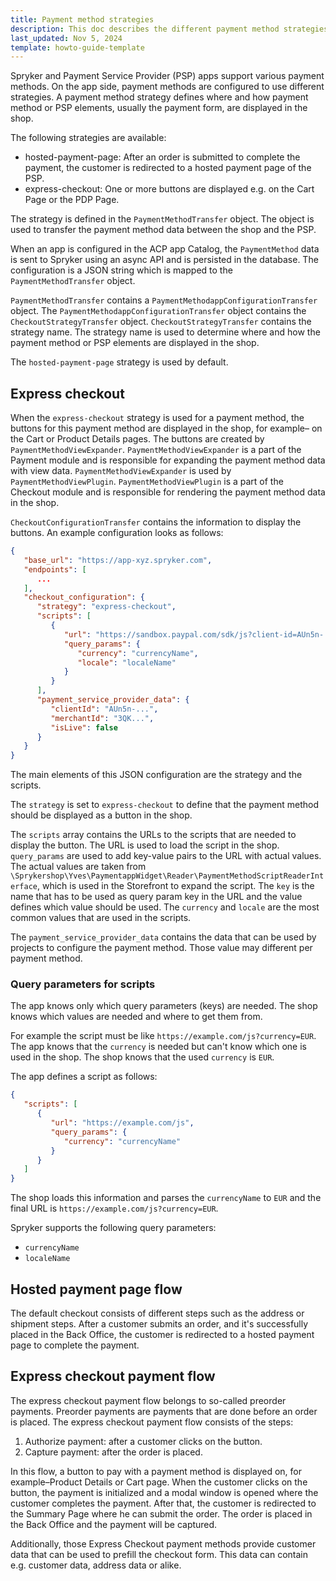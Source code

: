 ```yaml
---
title: Payment method strategies
description: This doc describes the different payment method strategies available in Spryker Commerce OS.
last_updated: Nov 5, 2024
template: howto-guide-template
---
```


Spryker and Payment Service Provider (PSP) apps support various payment methods. On the app side, payment methods are configured to use different strategies. A payment method strategy defines where and how payment method or PSP elements, usually the payment form, are displayed in the shop.

The following strategies are available:

- hosted-payment-page: After an order is submitted to complete the payment, the customer is redirected to a hosted payment page of the PSP.
- express-checkout: One or more buttons are displayed e.g. on the Cart Page or the PDP Page.

<!-- **embedded**: The payment form is embedded in the shops summary page. -->

The strategy is defined in the `PaymentMethodTransfer` object. The object is used to transfer the payment method data between the shop and the PSP.

When an app is configured in the ACP app Catalog, the `PaymentMethod` data is sent to Spryker using an async API and is persisted in the database. The configuration is a JSON string which is mapped to the `PaymentMethodTransfer` object.

`PaymentMethodTransfer` contains a `PaymentMethodappConfigurationTransfer` object. The `PaymentMethodappConfigurationTransfer` object contains the `CheckoutStrategyTransfer` object. `CheckoutStrategyTransfer` contains the strategy name. The strategy name is used to determine where and how the payment method or PSP elements are displayed in the shop.

The `hosted-payment-page` strategy is used by default.

## Express checkout

When the `express-checkout` strategy is used for a payment method, the buttons for this payment method are displayed in the shop, for example– on the Cart or Product Details pages. The buttons are created by `PaymentMethodViewExpander`. `PaymentMethodViewExpander` is a part of the Payment module and is responsible for expanding the payment method data with view data. `PaymentMethodViewExpander` is used by `PaymentMethodViewPlugin`. `PaymentMethodViewPlugin` is a part of the Checkout module and is responsible for rendering the payment method data in the shop.

`CheckoutConfigurationTransfer` contains the information to display the buttons. An example configuration looks as follows:

```json
{
   "base_url": "https://app-xyz.spryker.com",
   "endpoints": [
      ...
   ],
   "checkout_configuration": {
      "strategy": "express-checkout",
      "scripts": [
         {
            "url": "https://sandbox.paypal.com/sdk/js?client-id=AUn5n-...&merchant-id=3QK...&intent=authorize&commit=true&vault=false&disable-funding=card,sepa,bancontact&enable-funding=paylater",
            "query_params": {
               "currency": "currencyName",
               "locale": "localeName"
            }
         }
      ],
      "payment_service_provider_data": {
         "clientId": "AUn5n-...",
         "merchantId": "3QK...",
         "isLive": false
      }
   }
}
```

The main elements of this JSON configuration are the strategy and the scripts.

The `strategy` is set to `express-checkout` to define that the payment method should be displayed as a button in the shop.

The `scripts` array contains the URLs to the scripts that are needed to display the button. The URL is used to load the script in the shop. `query_params` are used to add key-value pairs to the URL with actual values. The actual values are taken from `\Sprykershop\Yves\PaymentappWidget\Reader\PaymentMethodScriptReaderInterface`, which is used in the Storefront to expand the script. The `key` is the name that has to be used as query param key in the URL and the value defines which value should be used. The `currency` and `locale` are the most common values that are used in the scripts.

The `payment_service_provider_data` contains the data that can be used by projects to configure the payment method. Those value may different per payment method.

### Query parameters for scripts

The app knows only which query parameters (keys) are needed. The shop knows which values are needed and where to get them from.  

For example the script must be like `https://example.com/js?currency=EUR`. The app knows that the `currency` is needed but can't know which one is used in the shop. The shop knows that the used `currency` is `EUR`.

The app defines a script as follows:

```json
{
   "scripts": [
      {
         "url": "https://example.com/js",
         "query_params": {
            "currency": "currencyName"
         }
      }
   ]
}
```

The shop loads this information and parses the `currencyName` to `EUR` and the final URL is `https://example.com/js?currency=EUR`.

Spryker supports the following query parameters:
- `currencyName`
- `localeName`


## Hosted payment page flow

The default checkout consists of different steps such as the address or shipment steps. After a customer submits an order, and it's successfully placed in the Back Office, the customer is redirected to a hosted payment page to complete the payment.


## Express checkout payment flow

The express checkout payment flow belongs to so-called preorder payments. Preorder payments are payments that are done before an order is placed. The express checkout payment flow consists of the steps:
1. Authorize payment: after a customer clicks on the button.
2. Capture payment: after the order is placed.


In this flow, a button to pay with a payment method is displayed on, for example–Product Details or Cart page. When the customer clicks on the button, the payment is initialized and a modal window is opened where the customer completes the payment. After that, the customer is redirected to the Summary Page where he can submit the order. The order is placed in the Back Office and the payment will be captured.

Additionally, those Express Checkout payment methods provide customer data that can be used to prefill the checkout form. This data can contain e.g. customer data, address data or alike.  
